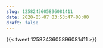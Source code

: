 ```yaml
---
slug: 1258243605896081411
date: 2020-05-07 03:53:47+00:00
draft: false
---
```


{{< tweet 1258243605896081411 >}}
